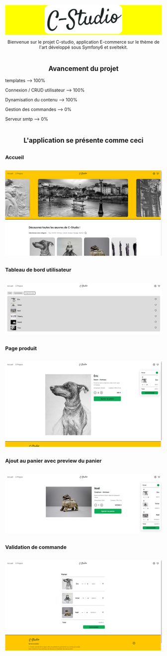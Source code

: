 <div align="center" style="background-color:yellow; margin-top: 2rem;"> 
    <img style="width:250px; border-radius:15px;" src="documents/docspreview/logo-cstudio.png" alt=""> 
</div>

<p align="center"> Bienvenue sur le projet C-studio, application E-commerce sur le thème de l'art développé sous Symfony6 et sveltekit.</p>

<h2 align="center" style="margin-top:3rem;"> Avancement du projet </h2>
<p>templates --> 100% </p>
<p>Connexion / CRUD utilisateur --> 100% </p>
<p>Dynamisation du contenu --> 100% </p>
<p>Gestion des commandes --> 0% </p>
<p>Serveur smtp --> 0% </p>


<h2 align="center" style="margin-top:3rem;">L'application se présente comme ceci </h2>

<h3 style="margin-top:2rem;"> Accueil </h3>
<div align="center" style="margin-top: 2rem;"> 
    <img src="documents/docspreview/home.png" alt=""> 
</div>

<h3 style="margin-top:2rem;"> Tableau de bord utilisateur</h3>
<div align="center" style="margin-top: 2rem;"> 
    <img src="documents/docspreview/menu.png" alt=""> 
</div>

<h3 style="margin-top:2rem;"> Page produit</h3>
<div align="center" style="margin-top: 2rem;"> 
    <img src="documents/docspreview/product.png" alt=""> 
</div>

<h3 style="margin-top:2rem;"> Ajout au panier avec preview du panier</h3>
<div align="center" style="margin-top: 2rem;"> 
    <img src="documents/docspreview/addtocart.png" alt=""> 
</div>

<h3 style="margin-top:2rem;"> Validation de commande</h3>
<div align="center" style="margin-top: 2rem;"> 
    <img src="documents/docspreview/cart.png" alt="">  
</div>
